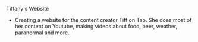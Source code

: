 Tiffany's Website

- Creating a website for the content creator Tiff on Tap. She does most of her content on Youtube,
  making videos about food, beer, weather, paranormal and more.
